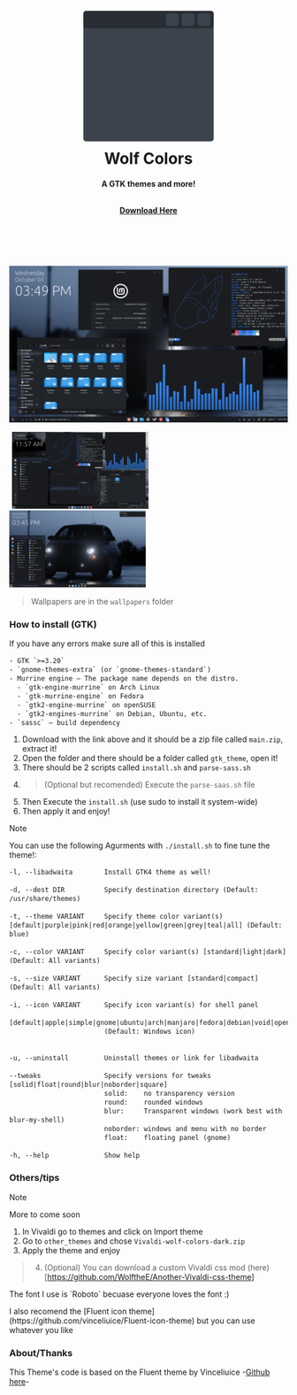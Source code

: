 <h1 align="center">
  <br>
  <img src=.photo/logo.svg alt="Logo here" width="250"></a>
  <br>
  Wolf Colors
  <br>
</h1>

<h4 align="center">
 <p>A GTK themes and more! </p>
 <br>
 <a href="https://github.com/WolftheE/Wolf-Colors/archive/refs/heads/main.zip">Download Here</a>
 <br>
</h4>

<h1 align="center">
  <br>
</h1>
<img src=.photo/main_cover.png alt="Main Photo here.png">


<p>
    <img width="49%" src=".photo/Cinnamon_main.png" hspace="5" >
    <img width="49%" src=".photo/cinnamon_desktop.png" hspace="0" >
</p>

> Wallpapers are in the `wallpapers` folder


### How to install (GTK)
If you have any errors make sure all of this is installed
```
- GTK `>=3.20`
- `gnome-themes-extra` (or `gnome-themes-standard`)
- Murrine engine — The package name depends on the distro.
  - `gtk-engine-murrine` on Arch Linux
  - `gtk-murrine-engine` on Fedora
  - `gtk2-engine-murrine` on openSUSE
  - `gtk2-engines-murrine` on Debian, Ubuntu, etc.
- `sassc` — build dependency
```


1. Download with the link above and it should be a zip file called `main.zip`, extract it!
2. Open the folder and there should be a folder called `gtk_theme`, open it!
3. There should be 2 scripts called `install.sh` and `parse-sass.sh`
4. >(Optional but recomended) Execute the `parse-saas.sh` file
5. Then Execute the `install.sh` (use sudo to install it system-wide)
6. Then apply it and enjoy!



>[!Note]
> You can use the following Agurments with `./install.sh` to fine tune the theme!:

```
-l, --libadwaita        Install GTK4 theme as well!

-d, --dest DIR          Specify destination directory (Default: /usr/share/themes)

-t, --theme VARIANT     Specify theme color variant(s) [default|purple|pink|red|orange|yellow|green|grey|teal|all] (Default: blue)

-c, --color VARIANT     Specify color variant(s) [standard|light|dark] (Default: All variants)

-s, --size VARIANT      Specify size variant [standard|compact] (Default: All variants)

-i, --icon VARIANT      Specify icon variant(s) for shell panel
                        [default|apple|simple|gnome|ubuntu|arch|manjaro|fedora|debian|void|opensuse|popos|mxlinux|zorin|endeavouros|tux|nixos]
                        (Default: Windows icon)


-u, --uninstall         Uninstall themes or link for libadwaita

--tweaks                Specify versions for tweaks [solid|float|round|blur|noborder|square]
                        solid:    no transparency version
                        round:    rounded windows
                        blur:     Transparent windows (work best with blur-my-shell)
                        noborder: windows and menu with no border
                        float:    floating panel (gnome)

-h, --help              Show help
```

### Others/tips
>[!note]
>More to come soon

1. In Vivaldi go to themes and click on Import theme
2. Go to `other_themes` and chose `Vivaldi-wolf-colors-dark.zip`
3. Apply the theme and enjoy
> 4. (Optional) You can download a custom Vivaldi css mod (here)[https://github.com/WolftheE/Another-Vivaldi-css-theme]


<p>The font I use is `Roboto` becuase everyone loves the font :)</p>
<p>I also recomend the [Fluent icon theme](https://github.com/vinceliuice/Fluent-icon-theme) but you can use whatever you like </p>





### About/Thanks
This Theme's code is based on the Fluent theme by Vinceliuice -[Github here](https://github.com/vinceliuice/Fluent-gtk-theme)-

